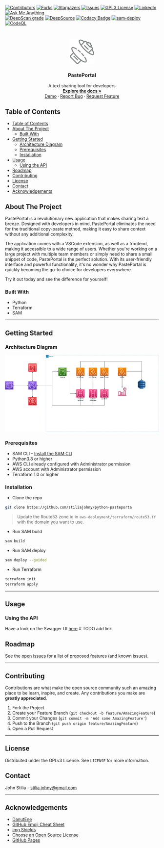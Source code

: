 [![Contributors][contributors-shield]][contributors-url]
[![Forks][forks-shield]][forks-url]
[![Stargazers][stars-shield]][stars-url]
[![Issues][issues-shield]][issues-url]
[![GPL3 License][license-shield]][license-url]
[![LinkedIn][linkedin-shield]][linkedin-url]
[![Ask Me Anything][ask-me-anything]][personal-page]
<br>
[![DeepScan grade](https://deepscan.io/api/teams/20369/projects/23831/branches/728049/badge/grade.svg)](https://deepscan.io/dashboard#view=project&tid=20369&pid=23831&bid=728049)
[![DeepSource](https://deepsource.io/gh/stiliajohny/pasteportal.svg/?label=active+issues&show_trend=true&token=F76XWAtTJtrlBz2eJT6wo8ym)](https://deepsource.io/gh/stiliajohny/pasteportal/?ref=repository-badge)
[![Codacy Badge](https://app.codacy.com/project/badge/Grade/af53234fa6cb427cbc96a8078d8daceb)](https://www.codacy.com/gh/stiliajohny/pasteportal/dashboard?utm_source=github.com&utm_medium=referral&utm_content=stiliajohny/pasteportal&utm_campaign=Badge_Grade)
[![sam-deploy](https://github.com/stiliajohny/pasteportal/actions/workflows/sam_deploy.yml/badge.svg)](https://github.com/stiliajohny/pasteportal/actions/workflows/sam_deploy.yml)
[![CodeQL](https://github.com/stiliajohny/pasteportal/actions/workflows/codeql.yml/badge.svg)](https://github.com/stiliajohny/pasteportal/actions/workflows/codeql.yml)

<!-- PROJECT LOGO -->

<br />
<p align="center">
  <a href="https://github.com/stiliajohny/pasteportal">
    <img src="./.assets/icon_revised/svg/__256.svg" alt="Main Logo" width="80" height="80">
  </a>

  <h3 align="center">PastePortal</h3>

  <p align="center">
A text sharing tool for developers
    <br />
    <a href="./README.md"><strong>Explore the docs »</strong></a>
    <br />
    <a href="https://github.com/stiliajohny/vscode-ext-pasteportal/raw/master/demo.gif">Demo</a>
    ·
    <a href="https://github.com/stiliajohny/pasteportal/issues/new?labels=i%3A+bug&template=1-bug-report.md">Report Bug</a>
    ·
    <a href="https://github.com/stiliajohny/pasteportal/issues/new?labels=i%3A+enhancement&template=2-feature-request.md">Request Feature</a>

  </p>
</p>

<!-- TABLE OF CONTENTS -->

## Table of Contents

- [Table of Contents](#table-of-contents)
- [About The Project](#about-the-project)
  - [Built With](#built-with)
- [Getting Started](#getting-started)
  - [Architecture Diagram](#architecture-diagram)
  - [Prerequisites](#prerequisites)
  - [Installation](#installation)
- [Usage](#usage)
  - [Using the API](#using-the-api)
- [Roadmap](#roadmap)
- [Contributing](#contributing)
- [License](#license)
- [Contact](#contact)
- [Acknowledgements](#acknowledgements)

<!-- ABOUT THE PROJECT -->

## About The Project

PastePortal is a revolutionary new application that makes sharing text a breeze. Designed with developers in mind, PastePortal eliminates the need for the traditional copy-paste method, making it easy to share context without any additional complexity.

The application comes with a VSCode extension, as well as a frontend, making it accessible to a wide range of users.
Whether you're working on a large project with multiple team members or simply need to share a small snippet of code, PastePortal is the perfect solution.
With its user-friendly interface and powerful functionality, it's no wonder why PastePortal is quickly becoming the go-to choice for developers everywhere.

Try it out today and see the difference for yourself!

### Built With

- Python
- Terraform
- SAM

---

<!-- GETTING STARTED -->

## Getting Started

### Architecture Diagram

![Architecture Diagram](.assets/architecture.png)

### Prerequisites

- SAM CLI - [Install the SAM CLI](https://docs.aws.amazon.com/serverless-application-model/latest/developerguide/serverless-sam-cli-install.html)
- Python3.8 or higher
- AWS CLI already configured with Administrator permission
- AWS account with Administrator permission
- Terraform 1.0 or higher

### Installation

- Clone the repo

```sh
git clone https://github.com/stiliajohny/python-pasteporta
```

> Update the Route53 zone id in `aws-deployment/terraform/route53.tf` with the domain you want to use.

- Run SAM build

```sh
sam build
```

- Run SAM deploy

```sh
sam deploy --guided
```

- Run Terraform

```sh
terraform init
terraform apply
```

---

## Usage

### Using the API

Have a look on the Swagger UI [here]() # TODO add link

## Roadmap

See the [open issues](https://github.com/stiliajohny/pasteportal/issues) for a list of proposed features (and known issues).

---

<!-- CONTRIBUTING -->

## Contributing

Contributions are what make the open source community such an amazing place to be learn, inspire, and create. Any contributions you make are **greatly appreciated**.

1. Fork the Project
2. Create your Feature Branch (`git checkout -b feature/AmazingFeature`)
3. Commit your Changes (`git commit -m 'Add some AmazingFeature'`)
4. Push to the Branch (`git push origin feature/AmazingFeature`)
5. Open a Pull Request

---

<!-- LICENSE -->

## License

Distributed under the GPLv3 License. See `LICENSE` for more information.

<!-- CONTACT -->

## Contact

John Stilia - stilia.johny@gmail.com

<!--
Project Link: [https://github.com/your_username/repo_name](https://github.com/your_username/repo_name)
-->

---

<!-- ACKNOWLEDGEMENTS -->

## Acknowledgements

- [DanutEne](https://github.com/DanutEne)
- [GitHub Emoji Cheat Sheet](https://www.webpagefx.com/tools/emoji-cheat-sheet)
- [Img Shields](https://shields.io)
- [Choose an Open Source License](https://choosealicense.com)
- [GitHub Pages](https://pages.github.com)

<!-- MARKDOWN LINKS & IMAGES -->
<!-- https://www.markdownguide.org/basic-syntax/#reference-style-links -->

[contributors-shield]: https://img.shields.io/github/contributors/stiliajohny/pasteportal.svg
[contributors-url]: https://github.com/stiliajohny/pasteportal/graphs/contributors
[forks-shield]: https://img.shields.io/github/forks/stiliajohny/pasteportal.svg
[forks-url]: https://github.com/stiliajohny/pasteportal/network/members
[stars-shield]: https://img.shields.io/github/stars/stiliajohny/pasteportal.svg
[stars-url]: https://github.com/stiliajohny/pasteportal/stargazers
[issues-shield]: https://img.shields.io/github/issues/stiliajohny/pasteportal.svg
[issues-url]: https://github.com/stiliajohny/pasteportal/issues
[license-shield]: https://img.shields.io/github/license/stiliajohny/pasteportal
[license-url]: https://github.com/stiliajohny/pasteportal/blob/master/LICENSE.txt
[linkedin-shield]: https://img.shields.io/badge/-LinkedIn-black.svg

[linkedin-url]: https://linkedin.com/in/]/
[product-screenshot]: .assets/screenshot.png
[ask-me-anything]: https://img.shields.io/badge/Ask%20me-anything-1abc9c.svg
[personal-page]: https://github.com/stiliajohny
